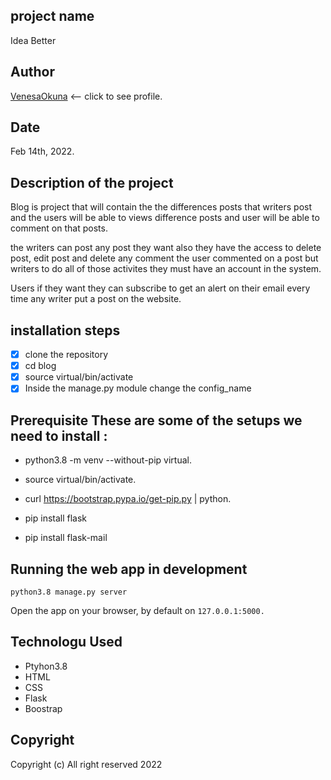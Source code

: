 ## project name

Idea Better

## Author

  [VenesaOkuna](https://github.com/VenesaOkuna) <-- click to see profile.

## Date

Feb 14th, 2022.

## Description of the project

Blog is project that will contain the  the differences posts that writers post  and the users will be able to views difference posts and user will be able to comment on that posts.

the writers can post any post they want also they have the access to delete post, edit post and delete any comment the user commented on a post but writers to do all of those activites they must have an account in the system.

Users if they want they can subscribe to get an alert on their email every time any writer put a post on the website.

## installation steps

- [x] clone the repository 
- [x] cd blog 
- [x] source virtual/bin/activate 
- [x] Inside the manage.py module change the config_name 

## Prerequisite These are some of the setups we need to install :

* python3.8 -m venv --without-pip virtual.

* source virtual/bin/activate.

* curl https://bootstrap.pypa.io/get-pip.py | python.

* pip install flask

* pip install flask-mail



## Running the web app in development

``` python3.8 manage.py server ```

Open the app on your browser, by default on ``` 127.0.0.1:5000. ```

## Technologu Used

* Ptyhon3.8
* HTML
* CSS
* Flask
* Boostrap

## Copyright

Copyright (c) All right reserved 2022
